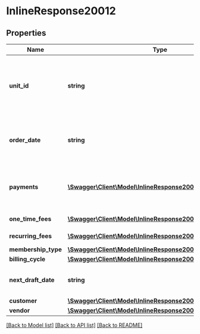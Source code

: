 # InlineResponse20012

## Properties
Name | Type | Description | Notes
------------ | ------------- | ------------- | -------------
**unit_id** | **string** | Unit ID that was created (if joining) or the unit id that was renewed (if renewing). | 
**order_date** | **string** | Date/time the cart was checked out at (UTC) | 
**payments** | [**\Swagger\Client\Model\InlineResponse20012Payments[]**](InlineResponse20012Payments.md) | A list of payments that have been made against the cart | 
**one_time_fees** | [**\Swagger\Client\Model\InlineResponse20012OneTimeFees[]**](InlineResponse20012OneTimeFees.md) | One time fees | 
**recurring_fees** | [**\Swagger\Client\Model\InlineResponse20012RecurringFees[]**](InlineResponse20012RecurringFees.md) | Recurring fees | 
**membership_type** | [**\Swagger\Client\Model\InlineResponse20012MembershipType**](InlineResponse20012MembershipType.md) |  | 
**billing_cycle** | [**\Swagger\Client\Model\InlineResponse20010BillingCycle**](InlineResponse20010BillingCycle.md) |  | 
**next_draft_date** | **string** | Date of the next draft of recurring fees | 
**customer** | [**\Swagger\Client\Model\InlineResponse20012Customer**](InlineResponse20012Customer.md) |  | 
**vendor** | [**\Swagger\Client\Model\InlineResponse20012Vendor**](InlineResponse20012Vendor.md) |  | 

[[Back to Model list]](../README.md#documentation-for-models) [[Back to API list]](../README.md#documentation-for-api-endpoints) [[Back to README]](../README.md)


